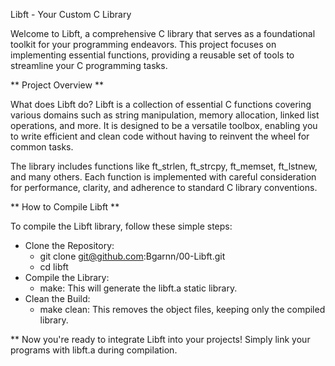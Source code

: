Libft - Your Custom C Library

Welcome to Libft, a comprehensive C library that serves as a foundational toolkit for your programming endeavors. This project focuses on implementing essential functions, providing a reusable set of tools to streamline your C programming tasks.

** Project Overview **

What does Libft do?
Libft is a collection of essential C functions covering various domains such as string manipulation, memory allocation, linked list operations, and more. It is designed to be a versatile toolbox, enabling you to write efficient and clean code without having to reinvent the wheel for common tasks.

The library includes functions like ft_strlen, ft_strcpy, ft_memset, ft_lstnew, and many others. Each function is implemented with careful consideration for performance, clarity, and adherence to standard C library conventions.

** How to Compile Libft **

To compile the Libft library, follow these simple steps:

- Clone the Repository:
    - git clone git@github.com:Bgarnn/00-Libft.git
    - cd libft
- Compile the Library:
    - make:  This will generate the libft.a static library.
- Clean the Build:
    - make clean: This removes the object files, keeping only the compiled library.
    
** Now you're ready to integrate Libft into your projects! Simply link your programs with libft.a during compilation.
